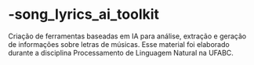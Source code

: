 # -song_lyrics_ai_toolkit
Criação de ferramentas baseadas em IA para análise, extração e geração de informações sobre letras de músicas. Esse material foi elaborado durante a disciplina Processamento de Linguagem Natural na UFABC.
